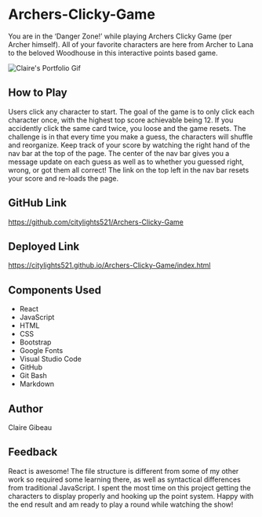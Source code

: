 # Archers-Clicky-Game

You are in the ‘Danger Zone!’ while playing Archers Clicky Game (per Archer himself). All of your favorite characters are here from Archer to Lana to the beloved Woodhouse in this interactive points based game.

![Claire's Portfolio Gif](https://github.com/citylights521/Archers-Clicky-Game/blob/master/src/components/Main/img/ArcherGif.gif)

## How to Play
Users click any character to start. The goal of the game is to only click each character once, with the highest top score achievable being 12. If you accidently click the same card twice, you loose and the game resets. The challenge is in that every time you make a guess, the characters will shuffle and reorganize. Keep track of your score by watching the right hand of the nav bar at the top of the page. The center of the nav bar gives you a message update on each guess as well as to whether you guessed right, wrong, or got them all correct! The link on the top left in the nav bar resets your score and re-loads the page. 

## GitHub Link
https://github.com/citylights521/Archers-Clicky-Game

## Deployed Link
https://citylights521.github.io/Archers-Clicky-Game/index.html

## Components Used
* React
* JavaScript
* HTML
* CSS
* Bootstrap
* Google Fonts
* Visual Studio Code
* GitHub
* Git Bash
* Markdown

## Author
Claire Gibeau

## Feedback
React is awesome! The file structure is different from some of my other work so required some learning there, as well as syntactical differences from traditional JavaScript. I spent the most time on this project getting the characters to display properly and hooking up the point system. Happy with the end result and am ready to play a round while watching the show!

